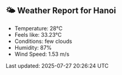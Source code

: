 <!-- WEATHER-START -->
## 🌤 Weather Report for Hanoi

- Temperature: 28°C
- Feels like: 33.23°C
- Conditions: few clouds
- Humidity: 87%
- Wind Speed: 1.53 m/s

Last updated: 2025-07-27 20:26:24 UTC
<!-- WEATHER-END -->
